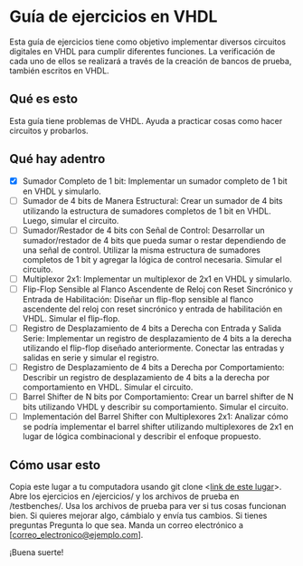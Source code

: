 # Guía de ejercicios en VHDL
Esta guía de ejercicios tiene como objetivo implementar diversos circuitos digitales en VHDL para cumplir diferentes funciones. La verificación de cada uno de ellos se realizará a través de la creación de bancos de prueba, también escritos en VHDL.

## Qué es esto

Esta guía tiene problemas de VHDL. Ayuda a practicar cosas como hacer circuitos y probarlos.

## Qué hay adentro

- [x] Sumador Completo de 1 bit: Implementar un sumador completo de 1 bit en VHDL y simularlo.
- [ ] Sumador de 4 bits de Manera Estructural: Crear un sumador de 4 bits utilizando la estructura de sumadores completos de 1 bit en VHDL. Luego, simular el circuito.
- [ ] Sumador/Restador de 4 bits con Señal de Control: Desarrollar un sumador/restador de 4 bits que pueda sumar o restar dependiendo de una señal de control. Utilizar la misma estructura de sumadores completos de 1 bit y agregar la lógica de control necesaria. Simular el circuito.
- [ ] Multiplexor 2x1: Implementar un multiplexor de 2x1 en VHDL y simularlo.
- [ ] Flip-Flop Sensible al Flanco Ascendente de Reloj con Reset Sincrónico y Entrada de Habilitación: Diseñar un flip-flop sensible al flanco ascendente del reloj con reset sincrónico y entrada de habilitación en VHDL. Simular el flip-flop.
- [ ] Registro de Desplazamiento de 4 bits a Derecha con Entrada y Salida Serie: Implementar un registro de desplazamiento de 4 bits a la derecha utilizando el flip-flop diseñado anteriormente. Conectar las entradas y salidas en serie y simular el registro.
- [ ] Registro de Desplazamiento de 4 bits a Derecha por Comportamiento: Describir un registro de desplazamiento de 4 bits a la derecha por comportamiento en VHDL. Simular el circuito.
- [ ] Barrel Shifter de N bits por Comportamiento: Crear un barrel shifter de N bits utilizando VHDL y describir su comportamiento. Simular el circuito.
- [ ] Implementación del Barrel Shifter con Multiplexores 2x1: Analizar cómo se podría implementar el barrel shifter utilizando multiplexores de 2x1 en lugar de lógica combinacional y describir el enfoque propuesto.

## Cómo usar esto
Copia este lugar a tu computadora usando git clone <[link de este lugar](https://github.com/Kzamudioq/CLP.git)>.
Abre los ejercicios en /ejercicios/ y los archivos de prueba en /testbenches/.
Usa los archivos de prueba para ver si tus cosas funcionan bien.
Si quieres mejorar algo, cámbialo y envía tus cambios.
Si tienes preguntas
Pregunta lo que sea. Manda un correo electrónico a [correo_electronico@ejemplo.com].

¡Buena suerte!
